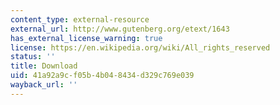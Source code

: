 ```yaml
---
content_type: external-resource
external_url: http://www.gutenberg.org/etext/1643
has_external_license_warning: true
license: https://en.wikipedia.org/wiki/All_rights_reserved
status: ''
title: Download
uid: 41a92a9c-f05b-4b04-8434-d329c769e039
wayback_url: ''
---
```

